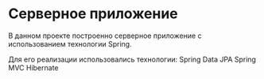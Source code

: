 #  Серверное приложение

В данном проекте построенно серверное приложение с использованием технологии Spring.

Для его реализации использовались технологии:
Spring Data JPA
Spring MVC
Hibernate